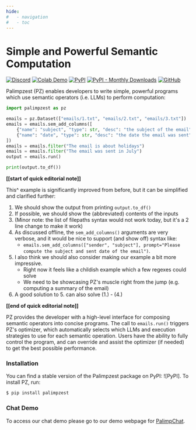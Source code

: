 ```yaml
---
hide:
#   - navigation
#   - toc
---
```

# Simple and Powerful Semantic Computation
[![Discord](https://img.shields.io/discord/1245561987480420445?logo=discord)](https://discord.gg/DNUsemgQ)
[![Colab Demo](https://colab.research.google.com/assets/colab-badge.svg)](https://colab.research.google.com/drive/1zqOxnh_G6eZ8_xax6PvDr-EjMt7hp4R5?usp=sharing)
[![PyPI](https://img.shields.io/pypi/v/palimpzest)](https://pypi.org/project/palimpzest/)
[![PyPI - Monthly Downloads](https://img.shields.io/pypi/dm/palimpzest?color=teal)](https://pypi.org/project/palimpzest/)
[![GitHub](https://img.shields.io/badge/GitHub-Code-blue?logo=github)](https://github.com/mitdbg/palimpzest)
<!-- [![Paper](https://img.shields.io/badge/Paper-arXiv-b31b1b?logo=arxiv)](https://arxiv.org/pdf/2405.14696) -->
<!-- [![Video](https://img.shields.io/badge/YouTube-Talk-red?logo=youtube)](https://youtu.be/T8VQfyBiki0?si=eiph57DSEkDNbEIu) -->

Palimpzest (PZ) enables developers to write simple, powerful programs which use semantic operators (i.e. LLMs) to perform computation:
```python
import palimpzest as pz

emails = pz.Dataset(["emails/1.txt", "emails/2.txt", "emails/3.txt"])
emails = emails.sem_add_columns([
    {"name": "subject", "type": str, "desc": "the subject of the email"},
    {"name": "date", "type": str, "desc": "the date the email was sent"},
])
emails = emails.filter("The email is about holidays")
emails = emails.filter("The email was sent in July")
output = emails.run()

print(output.to_df())
```
**[[start of quick editorial note]]**

This^ example is significantly improved from before, but it can be simplified and clarified further:

1. We should show the output from printing `output.to_df()`
2. If possible, we should show the (abbreviated) contents of the inputs
3. (Minor note: the list of filepaths syntax would not work today, but it's a 2 line change to make it work)
4. As discussed offline, the `sem_add_columns()` arguments are very verbose, and it would be nice to support (and show off) syntax like:
    - `emails.sem_add_columns(["sender", "subject"], prompt="Please compute the subject and sent date of the email")`.
5. I also think we should also consider making our example a bit more impressive.
    - Right now it feels like a childish example which a few regexes could solve
    - We need to be showcasing PZ's muscle right from the jump (e.g. computing a summary of the email)
6. A good solution to 5. can also solve (1.) - (4.)

**[[end of quick editorial note]]**

PZ provides the developer with a high-level interface for composing semantic operators into concise programs. The call to `emails.run()` triggers PZ's optimizer, which automatically selects which LLMs and execution strategies to use for each semantic operation. Users have the ability to fully control the program, and can override and assist the optimizer (if needed) to get the best possible performance.

### Installation

You can find a stable version of the Palimpzest package on PyPI: ![PyPI]. To install PZ, run:
```bash
$ pip install palimpzest
```

### Chat Demo
To access our chat demo please go to our demo webpage for [PalimpChat](http://3.213.4.62:8888/).


<!-- Palimpzest is a **cost-based optimizer for AI-powered analytical workloads**. It enables users to express complex AI-powered data queries in a **high-level declarative language**, and it **automatically generates optimized execution plans** that minimize cost, maximize quality, or balance both.

In modern AI applications, executing queries efficiently is a challenge. A single query may require:

* Extracting structured data from unstructured sources (e.g., PDFs, emails, research papers)
* **Choosing between different AI models and inference methods**
* **Managing trade-offs between execution speed, cost, and accuracy**
* **Handling large-scale datasets while minimizing computational overhead**

Traditionally, AI engineers must **manually fine tune** prompts, select models, and optimize inference strategies for each task. This process is not only time consuming but also requires constant updates as models evolve and costs fluctuate.

Palimpzest **solves this problem** by applying **cost-based optimization techniques** similar to a database query optimizer to **AI-powered analytical queries**. Users write **declarative queries**, and Palimpzest:

1. **Analyzes the query structure**  
2. **Explores different execution plans**  
3. **Estimates cost, runtime, and quality**  
4. **Selects the optimal plan** based on user-defined constraints  

🚀 **Quick Links**:

- **[📄 Read the Paper](https://arxiv.org/pdf/2405.14696)**
- **[📝 Read the Blog](https://dsg.csail.mit.edu/projects/palimpzest/)**
- **[💬 Join the Discord](https://discord.gg/znFN2baN)**
- **[▶️ Watch the MIT Video](https://youtu.be/T8VQfyBiki0?si=eiph57DSEkDNbEIu)** 


!!! info "Getting Started I: Install Palimpzest"
    === "PyPi"
        You can find a stable version of the PZ package on PyPI [here](https://pypi.org/project/palimpzest/). To install the package, run:
        ```bash
        $ pip install palimpzest
        ```
    === "Clone Repo"
        Clone the repository and install the package:

        ```bash 
        git clone git@github.com:mitdbg/palimpzest.git
        cd palimpzest
        pip install .
        ```

!!! info "Getting Started II: Demo PZ modules for various tasks"

    === "Quick Start"

        The easiest way to get started with Palimpzest is to run the `quickstart.ipynb` jupyter notebook. We demonstrate the full workflow of working with PZ, including registering a dataset, composing and executing a pipeline, and accessing the results.
        To run the notebook, you can use the following command:
            ```bash
            $ jupyter notebook
            ```
        And then access the notebook from the jupyter interface in your browser at `localhost:8888`.

    === "Even Quicker Start"

        For eager readers, the code in the notebook can be found in the following condensed snippet. However, we do suggest reading the notebook as it contains more insight into each element of the program.
        ```python
        import pandas as pd
        import palimpzest.datamanager.datamanager as pzdm
        from palimpzest.sets import Dataset
        from palimpzest.core.lib.fields import Field
        from palimpzest.core.lib.schemas import Schema, TextFile
        from palimpzest.policy import MinCost, MaxQuality
        from palimpzest.query.processor.config import QueryProcessorConfig

        # Dataset registration
        dataset_path = "testdata/enron-tiny"
        dataset_name = "enron-tiny"
        pzdm.DataDirectory().register_local_directory(dataset_path, dataset_name)

        # Dataset loading
        dataset = Dataset(dataset_name, schema=TextFile)

        # Schema definition for the fields we wish to compute
        class Email(Schema):
            """Represents an email, which in practice is usually from a text file"""
            sender = Field(desc="The email address of the sender")
            subject = Field(desc="The subject of the email")
            date = Field(desc="The date the email was sent")

        # Lazy construction of computation to filter for emails about holidays sent in July
        dataset = dataset.convert(Email, desc="An email from the Enron dataset")
        dataset = dataset.filter("The email was sent in July")
        dataset = dataset.filter("The email is about holidays")

        # Executing the compuation
        policy = MinCost()
        config = QueryProcessorConfig(
            policy=policy,
            verbose=True,
            processing_strategy="no_sentinel",
            execution_strategy="sequential",
            optimizer_strategy="pareto",
        )
        results, execution_stats = dataset.run(config)

        # Writing output to disk
        output_df = pd.DataFrame([r.to_dict() for r in results])[["date","sender","subject"]]
        output_df.to_csv("july_holiday_emails.csv")
        ```

    === "Python Demos"

        Below are simple instructions to run PZ on a test data set of enron emails that is included with the system.

        ### Downloading test data
        To run the provided demos, you will need to download the test data. Due to the size of the data, we are unable to include it in the repository. You can download the test data by running the following command from a unix terminal (requires `wget` and `tar`):
        ```
        chmod +x testdata/download-testdata.sh
        ./testdata/download-testdata.sh
        ```
        For convenience, we have also provided a script to register all test data with Palimpzest:
        ```
        chmod +x testdata/register-sources.sh
        ./testdata/register-sources.sh
        ```

        ### Running the Demos
        - Initialize the configuration by running `pz init`.

        - Palimpzest defaults to using OpenAI. You’ll need to export an environment variable `OPENAI_API_KEY`

        - (Skip this step if you ran the `register-sources.sh` script successfully) Add the enron data set with:
        `pz reg --path testdata/enron-tiny --name enron-tiny`

        - Finally, run the simple test program with:
            `python demos/simpleDemo.py --task enron --datasetid enron-eval-tiny --verbose` -->
